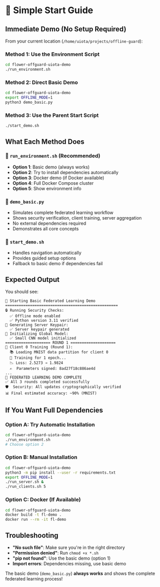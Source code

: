 # 🚀 Simple Start Guide

## Immediate Demo (No Setup Required)

From your current location (`/home/uiota/projects/offline-guard`):

### Method 1: Use the Environment Script
```bash
cd flower-offguard-uiota-demo
./run_environment.sh
```

### Method 2: Direct Basic Demo
```bash
cd flower-offguard-uiota-demo
export OFFLINE_MODE=1
python3 demo_basic.py
```

### Method 3: Use the Parent Start Script
```bash
./start_demo.sh
```

## What Each Method Does

### 🎯 `run_environment.sh` (Recommended)
- **Option 1**: Basic demo (always works)
- **Option 2**: Try to install dependencies automatically
- **Option 3**: Docker demo (if Docker available)
- **Option 4**: Full Docker Compose cluster
- **Option 5**: Show environment info

### 🎯 `demo_basic.py`
- Simulates complete federated learning workflow
- Shows security verification, client training, server aggregation
- No external dependencies required
- Demonstrates all core concepts

### 🎯 `start_demo.sh`
- Handles navigation automatically
- Provides guided setup options
- Fallback to basic demo if dependencies fail

## Expected Output

You should see:
```
🚀 Starting Basic Federated Learning Demo
==================================================
🔒 Running Security Checks:
  ✅ Offline mode enabled
  ✅ Python version 3.11 verified
🔑 Generating Server Keypair:
  ✅ Server keypair generated
🧠 Initializing Global Model:
  ✅ Small CNN model initialized
==================== ROUND 1 ====================
👤 Client 0 Training (Round 1):
  📚 Loading MNIST data partition for client 0
  🎯 Training for 1 epoch...
  📉 Loss: 2.5273 → 1.9824
  ✍️  Parameters signed: 8ad27f18c886ae4d
...
🏁 FEDERATED LEARNING DEMO COMPLETE
✅ All 3 rounds completed successfully
🛡️  Security: All updates cryptographically verified
📊 Final estimated accuracy: ~90% (MNIST)
```

## If You Want Full Dependencies

### Option A: Try Automatic Installation
```bash
cd flower-offguard-uiota-demo
./run_environment.sh
# Choose option 2
```

### Option B: Manual Installation
```bash
cd flower-offguard-uiota-demo
python3 -m pip install --user -r requirements.txt
export OFFLINE_MODE=1
./run_server.sh &
./run_clients.sh 5
```

### Option C: Docker (If Available)
```bash
cd flower-offguard-uiota-demo
docker build -t fl-demo .
docker run --rm -it fl-demo
```

## Troubleshooting

- **"No such file"**: Make sure you're in the right directory
- **"Permission denied"**: Run `chmod +x *.sh`
- **"pip not found"**: Use the basic demo (option 1)
- **Import errors**: Dependencies missing, use basic demo

The basic demo (`demo_basic.py`) **always works** and shows the complete federated learning process!
